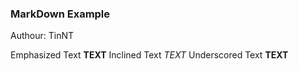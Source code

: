 ### MarkDown Example

Authour: TinNT

Emphasized Text **TEXT**
Inclined Text *TEXT*
Underscored Text __TEXT__
